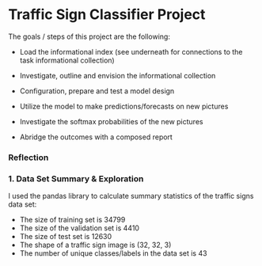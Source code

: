 # **Traffic Sign Classifier Project** 



The goals / steps of this project are the following:
* Load the informational index (see underneath for connections to the task informational collection) 

* Investigate, outline and envision the informational collection 

* Configuration, prepare and test a model design 

* Utilize the model to make predictions/forecasts on new pictures 

* Investigate the softmax probabilities of the new pictures 

* Abridge the outcomes with a composed report


### Reflection

### 1. Data Set Summary & Exploration
I used the pandas library to calculate summary statistics of the traffic signs data set:

* The size of training set is 34799
* The size of the validation set is 4410
* The size of test set is 12630
* The shape of a traffic sign image is (32, 32, 3)
* The number of unique classes/labels in the data set is 43
